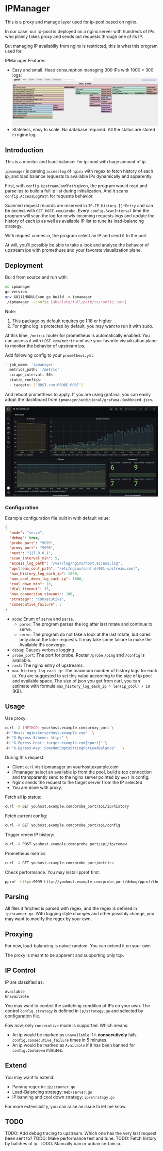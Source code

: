 # IPManager

This is a proxy and manage layer used for ip-pool based on nginx.

In our case, our ip-pool is deployed on a nginx server with hundreds of IPs, who plainly takes proxy and sends out requests through one of its IP.

But managing IP availabiliy from nginx is restricted, this is what this program used for.

IPManager Features:

- Easy and small. Heap consumption managing 300 IPs with 1000 * 300 logs:
![](Additional/Images/pprof.png)
- Stateless, easy to scale. No database required. All the status are stored in nginx log.

## Introduction

This is a monitor and load-balancer for ip-pool with huge amount of ip.

`ipmanager` is parsing `accesslog` of `nginx` with regex to fetch history of each ip, and load balance requests to available IPs dynamically and apparently.

First, with `config.UpstreamConfPath` given, the program would read and parse ips to build a full ip list during initialization. And it scans `config.AccessLogPath` for requests behavior.

Scanned request records are reserved in `IP.IP.History []*Entry` and can be access with `GET HOST.com/probe`. 
Every `config.ScanInterval` time the program will scan the log for newly incoming requests logs and update the history of each ip as well as available IP list to tune its load-balancing strategy.

With request comes in, the program select an IP and send it to the port

At will, you'll possibly be able to take a look and analyse the behavior of upstream ips with promethuse and your favorate visualization plane.

## Deployment

Build from source and run with:
```bash
cd ipmanager
go version
env GO111MODULE=on go build -o ipmanager
./ipmanager --config [absolute/full/path/to/config.json]
```
Note: 
1. This package by default requires go 1.18 or higher
2. For nginx log is protected by default, you may want to run it with sudo.

At this time, `/metric` router for prometheus is automatically enabled. You can access it with `HOST.com/metric` and use your favorite visualization plane to monitor the behavior of upstream ips.

Add following config to your `prometheus.yml`.
```bash 
- job_name: 'ipmanager'
  metrics_path: '/metric'
  scrape_interval: 60s
  static_configs:
  - targets: ['HOST.com:PROBE_PORT']
```

And reboot prometheus to apply. If you are using grafana, you can easily adopt the dashboard from `ipmanager/additional/grafana-dashboard.json`.

![](Additional/Images/grafana.png)

### Configuration
Example configuration file built in with default value:
```json
{
  "mode": "serve",
  "debug": true,
  "probe_port": "9095",
  "proxy_port": "9096",
  "next": "127.0.0.1",
  "scan_interval_min": 5,
  "access_log_path": "/var/log/nginx/host.access.log",
  "upstream_conf_path": "/etc/nginx/conf.d/001-upstream.conf",
  "max_history_log_each_ip": 1000,
  "max_cool_down_log_each_ip": 1000,
  "cool_down_min": 10,
  "dial_timeout": 15,
  "max_connection_timeout": 100,
  "strategy": "consecutive",
  "consecutive_failure": 3
}
```

- `mode`: Enum of `serve` and `parse`.
    - `parse`: The program parses the log after last rotate and continue to serve.
    - `serve`: The program do not take a look at the last rotate, but cares only about the later requests. It may take some failure to make the Available IPs converge.
- `debug`: Causes verbose logging.
- `probe_port`: The port for probe. Router `/probe` `/ping` and `/config` is available.
- `next`: The nginx entry of upstreams.
- `max_history_log_each_ip`: The maximum number of history logs for each ip. You are suggested to set this value according to the size of ip pool and available space. 
The size of json you get from curl, you can estimate with formula `max_history_log_each_ip * len(ip_pool) / 10` (KB).

## Usage

Use proxy:
```bash
curl -X [METHOD] yourhost.example.com:proxy_port \
-H "Host: nginxServerHost.example.com"  \
-H "X-Egress-Scheme: https" \
-H "X-Egress-Host: target.example.com[:port]" \
-H "X-Egress-Key: SomeNonEmptyStringForLoadBalance"   \
```

During this request:
- Client `curl` visit ipmanager on yourhost.example.com
- IPmanager select an available ip from the pool, build a tcp connection and transparently send to the nginx server pointed by `next` in config.
- Nginx sends the request to the target server from the IP selected.
- You are done with proxy.


Fetch all ip status:
```bash
curl -X GET youhost.example.com:probe_port/api/ip/history
```

Fetch current config:
```bash
curl -X GET youhost.example.com:probe_port/api/config
```

Trigger renew IP history:
```bash
curl -X POST youhost.example.com:probe_port/api/ip/renew
```

Prometheus metrics:
```bash
curl -X GET youhost.example.com:probe_port/metrics
```

Check performance. You may install pprof first:
```bash
pprof -http=:9099 http://youhost.example.com:probe_port/debug/pprof/(heap|allocs|goroutine|threadcreate|block|mutex)
```

## Parsing

All files it fetched is parsed with regex, and the regex is defined in `ip/scanner.go`. With logging style changes and other possibly change, you may
want to modify the regex by your own.

## Proxying

For now, load-balancing is naive: random. You can extend it on your own.

The proxy is meant to be apparent and supporting only tcp.

## IP Control

IP are classified as:
```azure
Available
Unavailable
```

You may want to control the switching condition of IPs on your own. The control `config.strategy` is defined in `ip/strategy.go` and selected by configuration file.

Fow now, only `consecutive` mode is supported. Which means:
- An ip would be marked as `Unavailable` if it **consecutively** fails `config.consecutive_failure` times in 5 minutes.
- An ip would be marked as `Available` if it has been banned for `config.Cooldown` minutes.

## Extend

You may want to extend:
- Parsing regex in: `ip/scanner.go`
- Load-Balancing strategy: `Web/server.go`
- IP banning and cool down strategy: `ip/strategy.go`

For more extensibility, you can raise an issue to let me know.

## TODO
TODO: Add debug tracing to upstream. Which one has the very last request been sent to?
TODO: Make performance test and tune.
TODO: Fetch history by batches of ip.
TODO: Manually ban or unban certain ip.
